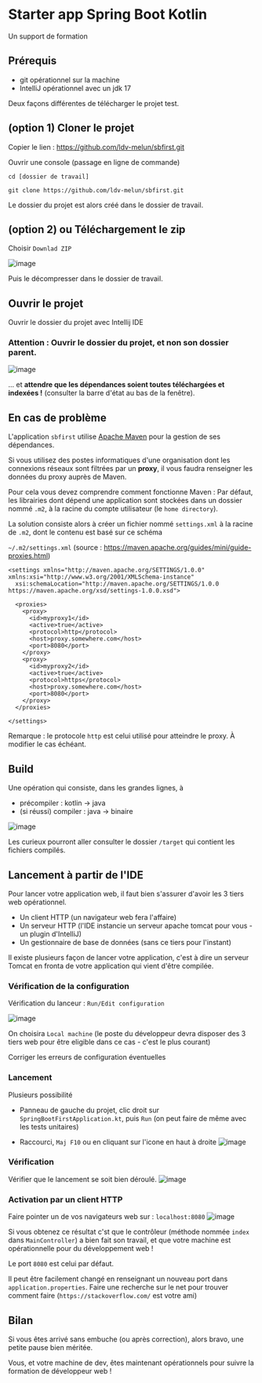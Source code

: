 # Starter app Spring Boot Kotlin

Un support de formation

## Prérequis

* git opérationnel sur la machine
* IntelliJ opérationnel avec un jdk 17

Deux façons différentes de télécharger le projet test.

## (option 1) Cloner le projet 

Copier le lien : https://github.com/ldv-melun/sbfirst.git

Ouvrir une console (passage en ligne de commande) 

```
cd [dossier de travail]

git clone https://github.com/ldv-melun/sbfirst.git

```

Le dossier du projet est alors créé dans le dossier de travail.

## (option 2) ou Téléchargement le zip

Choisir `Downlad ZIP`

![image](docs/sbfirst-download.png)

Puis le décompresser dans le dossier de travail.

## Ouvrir le projet 

Ouvrir le dossier du projet avec Intellij IDE

### Attention : Ouvrir le dossier du projet, et non son dossier parent.   

![image](docs/sbfirst-ide.png)

... et **attendre que les dépendances soient toutes téléchargées et indexées !** (consulter la barre d'état au bas de la fenêtre).

## En cas de problème

L'application `sbfirst` utilise [Apache Maven](https://maven.apache.org/) pour la gestion de ses dépendances.

Si vous utilisez des postes informatiques d'une organisation dont les connexions réseaux sont filtrées par un **proxy**, il vous faudra renseigner les données du proxy auprès de Maven.

Pour cela vous devez comprendre comment fonctionne Maven : Par défaut, les librairies dont dépend une application sont stockées dans un dossier nommé `.m2`, à la racine du compte utilisateur (le `home directory`). 

La solution consiste alors à créer un fichier nommé `settings.xml` à la racine de `.m2`, dont le contenu est basé sur ce schéma 

`~/.m2/settings.xml` (source : https://maven.apache.org/guides/mini/guide-proxies.html)
```
<settings xmlns="http://maven.apache.org/SETTINGS/1.0.0" xmlns:xsi="http://www.w3.org/2001/XMLSchema-instance"
  xsi:schemaLocation="http://maven.apache.org/SETTINGS/1.0.0 https://maven.apache.org/xsd/settings-1.0.0.xsd">
 
  <proxies>
    <proxy>
      <id>myproxy1</id>
      <active>true</active>
      <protocol>http</protocol>
      <host>proxy.somewhere.com</host>
      <port>8080</port>
    </proxy>
    <proxy>
      <id>myproxy2</id>
      <active>true</active>
      <protocol>https</protocol>
      <host>proxy.somewhere.com</host>
      <port>8080</port>
    </proxy>    
  </proxies>
 
</settings>
```

Remarque : le protocole `http` est celui utilisé pour atteindre le proxy. À modifier le cas échéant.

## Build 

Une opération qui consiste, dans les grandes lignes,  à 

* précompiler             : kotlin -> java
* (si réussi) compiler    : java -> binaire


![image](docs/sbfirst-build.png)

Les curieux pourront aller consulter le dossier `/target` qui contient les fichiers compilés.

## Lancement à partir de l'IDE

Pour lancer votre application web, il faut bien s'assurer d'avoir les 3 tiers web opérationnel. 

* Un client HTTP (un navigateur web fera l'affaire)
* Un serveur HTTP (l'IDE instancie un serveur apache tomcat pour vous - un plugin d'IntelliJ)  
* Un gestionnaire de base de données (sans ce tiers pour l'instant)

Il existe plusieurs façon de lancer votre application, c'est à dire un serveur Tomcat en fronta de votre application qui vient d'être compilée.

### Vérification de la configuration 

Vérification du lanceur : `Run/Edit configuration`

![image](docs/sbfirst-run-configuration.png)

On choisira `Local machine` (le poste du développeur devra disposer des 3 tiers web pour être eligible dans ce cas - c'est le plus courant)

Corriger les erreurs de configuration éventuelles

### Lancement

Plusieurs possibilité 

* Panneau de gauche du projet, clic droit sur `SpringBootFirstApplication.kt`, puis `Run` (on peut faire de même avec les tests unitaires)

* Raccourci, `Maj F10` ou en cliquant sur l'icone en haut à droite
![image](docs/sbfirst-icon-run.png)


### Vérification

Vérifier que le lancement se soit bien déroulé.
![image](docs/sbfirst-tomcat:8080.png)


### Activation par un client HTTP

Faire pointer un de vos navigateurs web sur : `localhost:8080`
![image](docs/sbfirst-hello-world.png)

Si vous obtenez ce résultat c'st que le contrôleur (méthode nommée `index` dans `MainController`) a bien fait son travail, et que votre machine est opérationnelle pour du développement web !

Le port `8080` est celui par défaut. 

Il peut être facilement changé en renseignant un nouveau port dans `application.properties`.  Faire une recherche sur le net pour trouver comment faire (`https://stackoverflow.com/` est votre ami)

## Bilan

Si vous êtes arrivé sans embuche (ou après correction), alors bravo, une petite pause bien méritée. 

Vous, et votre machine de dev, êtes maintenant opérationnels pour suivre la formation de développeur web !
